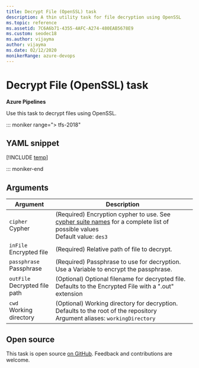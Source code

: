 ```yaml
---
title: Decrypt File (OpenSSL) task
description: A thin utility task for file decryption using OpenSSL
ms.topic: reference
ms.assetid: 7C6A6b71-4355-4AFC-A274-480EAB5678E9
ms.custom: seodec18
ms.author: vijayma
author: vijayma
ms.date: 02/12/2020
monikerRange: azure-devops
---
```


# Decrypt File (OpenSSL) task

**Azure Pipelines**

Use this task to decrypt files using OpenSSL.

::: moniker range="> tfs-2018"

## YAML snippet

[!INCLUDE [temp](../includes/yaml/DecryptFileV1.md)]

::: moniker-end

## Arguments

|Argument|Description|
|--- |--- |
|`cipher`<br/>Cypher|(Required) Encryption cypher to use. See [cypher suite names](https://go.microsoft.com/fwlink/?LinkID=627129) for a complete list of possible values <br/>Default value: `des3`|
|`inFile`<br/>Encrypted file|(Required) Relative path of file to decrypt.|
|`passphrase`<br/>Passphrase|(Required) Passphrase to use for decryption. Use a Variable to encrypt the passphrase.|
|`outFile`<br/>Decrypted file path|(Optional) Optional filename for decrypted file. Defaults to the Encrypted File with a ".out" extension|
|`cwd`<br/>Working directory|(Optional) Working directory for decryption. Defaults to the root of the repository <br/>Argument aliases: `workingDirectory`|

## Open source

This task is open source [on GitHub](https://github.com/Microsoft/azure-pipelines-tasks). Feedback and contributions are welcome.
